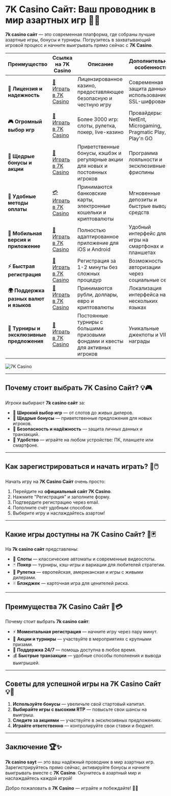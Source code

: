 # 7K Casino Сайт: Ваш проводник в мир азартных игр 🎰🌟

**7k casino сайт** — это современная платформа, где собраны лучшие азартные игры, бонусы и турниры. Погрузитесь в захватывающий игровой процесс и начните выигрывать прямо сейчас с **7K Casino**.

| **Преимущество**                      | **Ссылка на 7K Casino**                    | **Описание**                                       | **Дополнительные особенности**                     |
|----------------------------------------|--------------------------------------------|--------------------------------------------------|--------------------------------------------------|
| **🎰 Лицензия и надежность**           | [💎 Играть в 7K Casino](https://brandplay.link/BvQyFShp) | Лицензированное казино, предоставляющее безопасную и честную игру | Современная защита данных с использованием SSL-шифрования |
| **🎮 Огромный выбор игр**              | [🎉 Играть в 7K Casino](https://brandplay.link/BvQyFShp) | Более 3000 игр: слоты, рулетка, покер, live-казино | Провайдеры: NetEnt, Microgaming, Pragmatic Play, Play'n GO |
| **🎁 Щедрые бонусы и акции**           | [🎯 Играть в 7K Casino](https://brandplay.link/BvQyFShp) | Приветственные бонусы, кэшбэк и регулярные акции для новых и постоянных игроков | Программа лояльности и эксклюзивные фриспины |
| **💸 Удобные методы оплаты**           | [💳 Играть в 7K Casino](https://brandplay.link/BvQyFShp) | Принимаются банковские карты, электронные кошельки и криптовалюты | Мгновенные депозиты и быстрые выводы средств |
| **📱 Мобильная версия и приложение**   | [🚀 Играть в 7K Casino](https://brandplay.link/BvQyFShp) | Полностью адаптированное приложение для iOS и Android | Удобный интерфейс для игры на смартфонах и планшетах |
| **⚡ Быстрая регистрация**             | [🔑 Играть в 7K Casino](https://brandplay.link/BvQyFShp) | Регистрация за 1-2 минуты без сложных процедур | Возможность авторизации через социальные сети |
| **🌍 Поддержка разных валют и языков** | [💸 Играть в 7K Casino](https://brandplay.link/BvQyFShp) | Принимаются рубли, доллары, евро и криптовалюты | Локализация интерфейса на нескольких языках |
| **🏅 Турниры и эксклюзивные предложения** | [🎲 Играть в 7K Casino](https://brandplay.link/BvQyFShp) | Постоянные турниры с большими призовыми фондами и квесты для активных игроков | Уникальные джекпоты и VIP-награды |

![7K Casino](https://www.rpgnuke.ru/wp-content/uploads/2024/03/123123121221312.jpg)

---

## Почему стоит выбрать 7K Casino Сайт? 💡🎮

Игроки выбирают **7k casino сайт** за:

- 🎰 **Широкий выбор игр** — от слотов до живых дилеров.
- 🎁 **Щедрые бонусы** — приветственные предложения для новых игроков.
- 🔐 **Безопасность и надёжность** — защита личных данных и транзакций.
- 📱 **Удобство** — играйте на любом устройстве: ПК, планшете или смартфоне.

---

## Как зарегистрироваться и начать играть? 🚀🖱️

Начать игру на **7K Casino Сайт** очень просто:

1. Перейдите на **официальный сайт 7K Casino**.
2. Нажмите "Регистрация" и заполните форму.
3. Подтвердите регистрацию через email.
4. Пополните счёт удобным способом.
5. Выберите игру и наслаждайтесь азартом!

---

## Какие игры доступны на 7K Casino Сайт? 🎡🃏

На **7k casino сайт** представлены:

- 🎰 **Слоты** — классические автоматы и современные видеослоты.
- 🃏 **Покер** — турниры, кэш-игры и вариации для любителей стратегии.
- 🎡 **Рулетка** — европейская, американская и игры с живыми дилерами.
- 🃠 **Блэкджек** — карточная игра для ценителей риска.

---

## Преимущества 7K Casino Сайт 🌟💳

Почему стоит выбрать **7k casino сайт**:

- ⚡ **Моментальная регистрация** — начните игру через пару минут.
- 🎀 **Акции и турниры** — участвуйте в мероприятиях с крупными призами.
- 💬 **Поддержка 24/7** — помощь доступна в любое время.
- 💰 **Быстрые транзакции** — удобные способы пополнения и вывода выигрышей.

---

## Советы для успешной игры на 7K Casino Сайт 💡🎯

1. **Используйте бонусы** — увеличьте свой стартовый капитал.
2. **Выбирайте игры с высоким RTP** — повысьте свои шансы на выигрыш.
3. **Следите за акциями** — участвуйте в эксклюзивных предложениях.
4. **Играйте ответственно** — контролируйте свои ставки и бюджет.

---

## Заключение 🏆✨

**7k casino sayt** — это ваш надёжный проводник в мир азартных игр. Зарегистрируйтесь прямо сейчас, активируйте бонусы и начните выигрывать вместе с **7K Casino**. Окунитесь в азартный мир и наслаждайтесь каждой игрой!

Добро пожаловать в **7K Casino** — играйте и побеждайте! 🎰🌟
